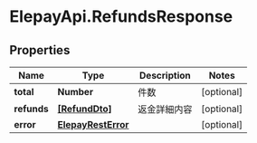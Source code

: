 # ElepayApi.RefundsResponse

## Properties

Name | Type | Description | Notes
------------ | ------------- | ------------- | -------------
**total** | **Number** | 件数 | [optional] 
**refunds** | [**[RefundDto]**](RefundDto.md) | 返金詳細内容 | [optional] 
**error** | [**ElepayRestError**](ElepayRestError.md) |  | [optional] 


